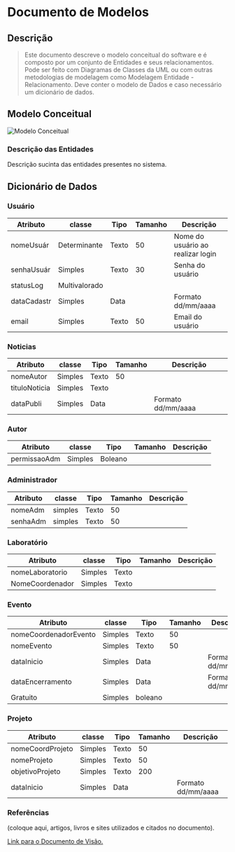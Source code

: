 # Documento de Modelos

## Descrição 

>Este documento descreve o modelo conceitual do software e é composto por um conjunto de Entidades e seus relacionamentos. Pode ser feito com Diagramas de Classes da UML ou com outras metodologias de modelagem como Modelagem Entidade - Relacionamento. Deve conter o modelo de Dados e caso necessário um dicionário de dados.

## Modelo Conceitual

![Modelo Conceitual](https://github.com/JFmaia/BsIn/blob/main/images/umlproj.PNG)

### Descrição das Entidades

Descrição sucinta das entidades presentes no sistema.

## Dicionário de Dados
### Usuário 
| Atributo | classe | Tipo | Tamanho | Descrição |
| -------- | ------ | ---- | ------- | --------- |
| nomeUsuár| Determinante | Texto | 50 | Nome do usuário ao realizar login |
| senhaUsuár | Simples | Texto | 30 | Senha do usuário |
| statusLog | Multivalorado |
| dataCadastr | Simples | Data | | Formato dd/mm/aaaa | 
| email | Simples | Texto | 50 | Email do usuário | 

### Noticias
| Atributo | classe | Tipo | Tamanho | Descrição |
| -------- | ------ | ---- | ------- | --------- |
|nomeAutor | Simples | Texto | 50 |  |
| tituloNoticia | Simples | Texto |  |  
| dataPubli | Simples | Data |  | Formato dd/mm/aaaa |

### Autor
| Atributo | classe | Tipo | Tamanho | Descrição |
| -------- | ------ | ---- | ------- | --------- |
| permissaoAdm | Simples | Boleano |

### Administrador 
| Atributo | classe | Tipo | Tamanho | Descrição |
| -------- | ------ | ---- | ------- | --------- |
| nomeAdm | simples | Texto | 50 |
| senhaAdm | simples | Texto | 50 |

### Laboratório
| Atributo | classe | Tipo | Tamanho | Descrição |
| -------- | ------ | ---- | ------- | --------- |
| nomeLaboratorio | Simples | Texto |
| NomeCoordenador | Simples | Texto |

### Evento
| Atributo | classe | Tipo | Tamanho | Descrição |
| -------- | ------ | ---- | ------- | --------- |
| nomeCoordenadorEvento | Simples | Texto | 50 |
| nomeEvento | Simples | Texto | 50 |
| dataInicio | Simples | Data | | Formato dd/mm/aaaa|
| dataEncerramento | Simples | Data | | Formato dd/mm/aaaa|
| Gratuito | Simples | boleano | 

### Projeto
| Atributo | classe | Tipo | Tamanho | Descrição |
| -------- | ------ | ---- | ------- | --------- |
| nomeCoordProjeto | Simples | Texto | 50 |
| nomeProjeto | Simples | Texto | 50 |
| objetivoProjeto | Simples | Texto | 200 |
| dataInicio | Simples | Data | | Formato dd/mm/aaaa|


### Referências

(coloque aqui, artigos, livros e sites utilizados e citados no documento).

[Link para o Documento de Visão.](https://github.com/JFmaia/BsIn/blob/main/docs/Documento_de_visao.md)









